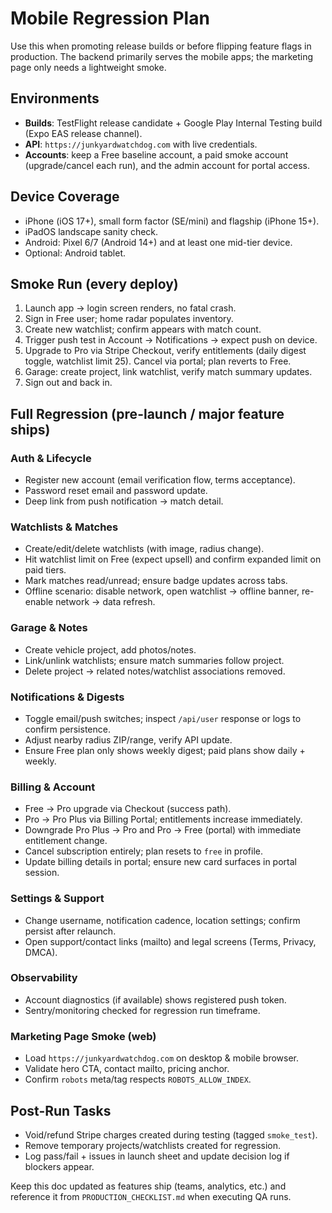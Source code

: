 # Mobile Regression Plan

Use this when promoting release builds or before flipping feature flags in production. The backend primarily serves the mobile apps; the marketing page only needs a lightweight smoke.

## Environments
- **Builds**: TestFlight release candidate + Google Play Internal Testing build (Expo EAS release channel).
- **API**: `https://junkyardwatchdog.com` with live credentials.
- **Accounts**: keep a Free baseline account, a paid smoke account (upgrade/cancel each run), and the admin account for portal access.

## Device Coverage
- iPhone (iOS 17+), small form factor (SE/mini) and flagship (iPhone 15+).
- iPadOS landscape sanity check.
- Android: Pixel 6/7 (Android 14+) and at least one mid-tier device.
- Optional: Android tablet.

## Smoke Run (every deploy)
1. Launch app → login screen renders, no fatal crash.
2. Sign in Free user; home radar populates inventory.
3. Create new watchlist; confirm appears with match count.
4. Trigger push test in Account → Notifications → expect push on device.
5. Upgrade to Pro via Stripe Checkout, verify entitlements (daily digest toggle, watchlist limit 25). Cancel via portal; plan reverts to Free.
6. Garage: create project, link watchlist, verify match summary updates.
7. Sign out and back in.

## Full Regression (pre-launch / major feature ships)
### Auth & Lifecycle
- Register new account (email verification flow, terms acceptance).
- Password reset email and password update.
- Deep link from push notification → match detail.

### Watchlists & Matches
- Create/edit/delete watchlists (with image, radius change).
- Hit watchlist limit on Free (expect upsell) and confirm expanded limit on paid tiers.
- Mark matches read/unread; ensure badge updates across tabs.
- Offline scenario: disable network, open watchlist → offline banner, re-enable network → data refresh.

### Garage & Notes
- Create vehicle project, add photos/notes.
- Link/unlink watchlists; ensure match summaries follow project.
- Delete project → related notes/watchlist associations removed.

### Notifications & Digests
- Toggle email/push switches; inspect `/api/user` response or logs to confirm persistence.
- Adjust nearby radius ZIP/range, verify API update.
- Ensure Free plan only shows weekly digest; paid plans show daily + weekly.

### Billing & Account
- Free → Pro upgrade via Checkout (success path).
- Pro → Pro Plus via Billing Portal; entitlements increase immediately.
- Downgrade Pro Plus → Pro and Pro → Free (portal) with immediate entitlement change.
- Cancel subscription entirely; plan resets to `free` in profile.
- Update billing details in portal; ensure new card surfaces in portal session.

### Settings & Support
- Change username, notification cadence, location settings; confirm persist after relaunch.
- Open support/contact links (mailto) and legal screens (Terms, Privacy, DMCA).

### Observability
- Account diagnostics (if available) shows registered push token.
- Sentry/monitoring checked for regression run timeframe.

### Marketing Page Smoke (web)
- Load `https://junkyardwatchdog.com` on desktop & mobile browser.
- Validate hero CTA, contact mailto, pricing anchor.
- Confirm `robots` meta/tag respects `ROBOTS_ALLOW_INDEX`.

## Post-Run Tasks
- Void/refund Stripe charges created during testing (tagged `smoke_test`).
- Remove temporary projects/watchlists created for regression.
- Log pass/fail + issues in launch sheet and update decision log if blockers appear.

Keep this doc updated as features ship (teams, analytics, etc.) and reference it from `PRODUCTION_CHECKLIST.md` when executing QA runs.
